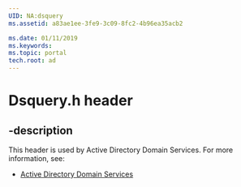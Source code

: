 ```yaml
---
UID: NA:dsquery
ms.assetid: a83ae1ee-3fe9-3c09-8fc2-4b96ea35acb2

ms.date: 01/11/2019
ms.keywords: 
ms.topic: portal
tech.root: ad
---
```


# Dsquery.h header


## -description


This header is used by Active Directory Domain Services. For more information, see:

- [Active Directory Domain Services](../_ad/index.md)

